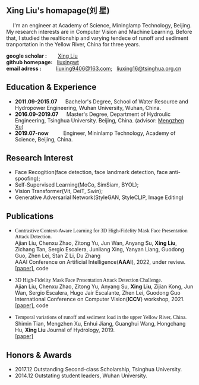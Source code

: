 ## Xing Liu's homapage(刘 星)
&emsp; I'm an engineer at Academy of Science, Mininglamp Technology, Beijing. My research interests are in Computer Vision and Machine Learning. Before that, I studied the realtionship and varying tendece of runoff and sediment tranportation in the Yellow River, China for three years. 

**google scholar :** &emsp; &nbsp; [Xing Liu](https://scholar.google.com/citations?user=hR5PUJ0AAAAJ)  
**github homepage:** &nbsp; [liuxingwt](https://github.com/liuxingwt)  
**email adress :** &emsp; &emsp; liuxing9406@163.com; &nbsp; liuxing16@tsinghua.org.cn  

## Education & Experience
+ **2011.09-2015.07** &emsp;  Bachelor's Degree, School of Water Resource and Hydropower Engineering, Wuhan University, Wuhan, China.
+ **2016.09-2019.07** &emsp;  Master's Degree, Department of Hydroulic Engineering, Tsinghua University. Beijing, China. (advisor: [Mengzhen Xu](http://www.civil.tsinghua.edu.cn/he/essay/342/883.html))
+ **2019.07-now**   &emsp;   &emsp;   Engineer, Mininlamp Technology, Academy of Science, Beijing, China.

## Research Interest
+ Face Recogition(face detection, face landmark detection, face anti-spoofing);
+ Self-Supervised Learning(MoCo, SimSiam, BYOL);
+ Vision Transformer(Vit, DeiT, Swin);
+ Generative Adversarial Network(StyleGAN, StyleCLIP, Image Editing)

## Publications
+ <font face="微软雅黑">Contrastive Context-Aware Learning for 3D High-Fidelity Mask Face Presentation Attack Detection.</font>  
Ajian Liu, Chenxu Zhao, Zitong Yu, Jun Wan, Anyang Su, **Xing Liu**, Zichang Tan, Sergio Escalera, Junliang Xing, Yanyan Liang, Guodong Guo, Zhen Lei, Stan Z Li, Du Zhang  
AAAI Conference on Artificial Intelligence(**AAAI**), 2022, under review.  
[[paper]](https://arxiv.org/abs/2104.06148), code

+ <font face="微软雅黑">3D High-Fidelity Mask Face Presentation Attack Detection Challenge.</font>  
Ajian Liu, Chenxu Zhao, Zitong Yu, Anyang Su, **Xing Liu**, Zijian Kong, Jun Wan, Sergio Escalera, Hugo Jair Escalante, Zhen Lei, Guodong Guo
International Conference on Computer Vision(**ICCV**) workshop, 2021.  
[[paper]](https://arxiv.org/abs/2108.06968), code

+ <font face="微软雅黑">Temporal variations of runoff and sediment load in the upper Yellow River, China.</font>  
Shimin Tian, Mengzhen Xu, Enhui Jiang, Guanghui Wang, Hongchang Hu, **Xing Liu**
Journal of Hydrology, 2019.  
[[paper]](https://www.sciencedirect.com/science/article/am/pii/S0022169418307959)  

## Honors & Awards
+ 2017.12  Outstanding Second-class Scholarship, Tsinghua University.
+ 2014.12  Outstating student leaders, Wuhan University.
